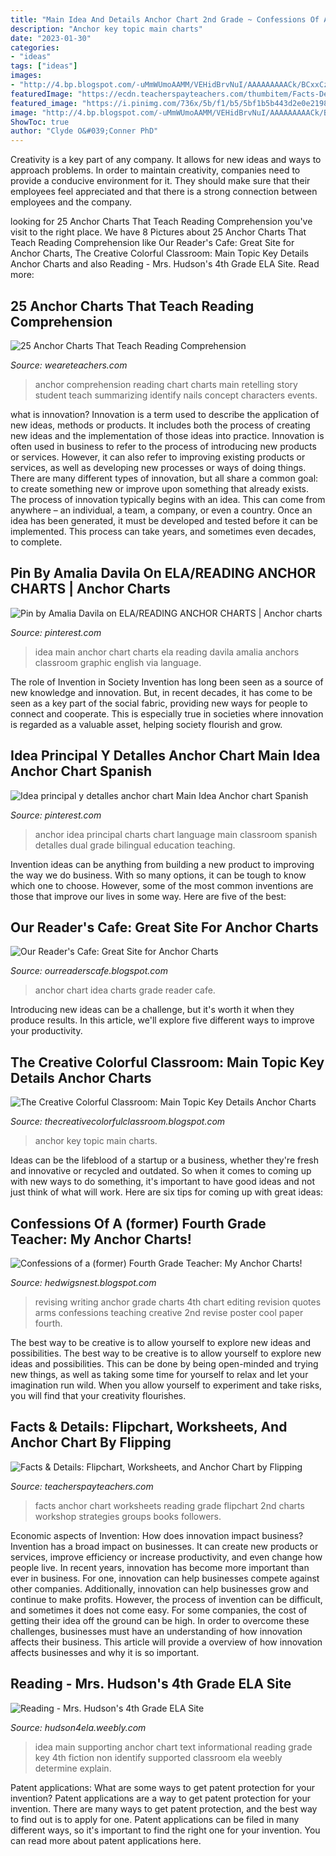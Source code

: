 ```yaml
---
title: "Main Idea And Details Anchor Chart 2nd Grade ~ Confessions Of A (former) Fourth Grade Teacher: My Anchor Charts!"
description: "Anchor key topic main charts"
date: "2023-01-30"
categories:
- "ideas"
tags: ["ideas"]
images:
- "http://4.bp.blogspot.com/-uMmWUmoAAMM/VEHidBrvNuI/AAAAAAAAACk/BCxxCzskTeM/w1200-h630-p-nu/MainTopicAchorChart.jpg"
featuredImage: "https://ecdn.teacherspayteachers.com/thumbitem/Facts-Details-Flipchart-Worksheets-and-Anchor-Chart-1748748-1500873556/original-1748748-3.jpg"
featured_image: "https://i.pinimg.com/736x/5b/f1/b5/5bf1b5b443d2e0e219856ab955374756.jpg"
image: "http://4.bp.blogspot.com/-uMmWUmoAAMM/VEHidBrvNuI/AAAAAAAAACk/BCxxCzskTeM/w1200-h630-p-nu/MainTopicAchorChart.jpg"
ShowToc: true
author: "Clyde O&#039;Conner PhD"
---
```



Creativity is a key part of any company. It allows for new ideas and ways to approach problems. In order to maintain creativity, companies need to provide a conducive environment for it. They should make sure that their employees feel appreciated and that there is a strong connection between employees and the company.

	

		
looking for 25 Anchor Charts That Teach Reading Comprehension you've visit to the right place. We have 8 Pictures about 25 Anchor Charts That Teach Reading Comprehension like Our Reader&#039;s Cafe: Great Site for Anchor Charts, The Creative Colorful Classroom: Main Topic Key Details Anchor Charts and also Reading - Mrs. Hudson&#039;s 4th Grade ELA Site. Read more:
		
    
## 25 Anchor Charts That Teach Reading Comprehension

<img loading=lazy src="https://s18670.pcdn.co/wp-content/uploads/2016/08/10-retelling-6.jpg" onerror="this.onerror=null;this.src='https://tse4.mm.bing.net/th?id=OIP.kKSUTNGJkRZE9h5KU3wcvwHaJ4&amp;pid=15.1';" alt="25 Anchor Charts That Teach Reading Comprehension">

_Source: weareteachers.com_

>anchor comprehension reading chart charts main retelling story student teach summarizing identify nails concept characters events. 

	

what is innovation?
Innovation is a term used to describe the application of new ideas, methods or products. It includes both the process of creating new ideas and the implementation of those ideas into practice. Innovation is often used in business to refer to the process of introducing new products or services. However, it can also refer to improving existing products or services, as well as developing new processes or ways of doing things.
There are many different types of innovation, but all share a common goal: to create something new or improve upon something that already exists. The process of innovation typically begins with an idea. This can come from anywhere – an individual, a team, a company, or even a country. Once an idea has been generated, it must be developed and tested before it can be implemented. This process can take years, and sometimes even decades, to complete.

    
## Pin By Amalia Davila On ELA/READING ANCHOR CHARTS | Anchor Charts

<img loading=lazy src="https://i.pinimg.com/736x/b3/8a/0e/b38a0ef401758e513107af07f1676800--main-idea-anchors.jpg" onerror="this.onerror=null;this.src='https://tse2.mm.bing.net/th?id=OIP.B8Oj1kqkgZ1PcaCPvQoHiwHaJ3&amp;pid=15.1';" alt="Pin by Amalia Davila on ELA/READING ANCHOR CHARTS | Anchor charts">

_Source: pinterest.com_

>idea main anchor chart charts ela reading davila amalia anchors classroom graphic english via language. 

	

The role of Invention in Society
Invention has long been seen as a source of new knowledge and innovation. But, in recent decades, it has come to be seen as a key part of the social fabric, providing new ways for people to connect and cooperate. This is especially true in societies where innovation is regarded as a valuable asset, helping society flourish and grow.

    
## Idea Principal Y Detalles Anchor Chart Main Idea Anchor Chart Spanish

<img loading=lazy src="https://i.pinimg.com/736x/5b/f1/b5/5bf1b5b443d2e0e219856ab955374756.jpg" onerror="this.onerror=null;this.src='https://tse3.mm.bing.net/th?id=OIP.TXpZ_lZGa1W2p-_180JpbQHaJ3&amp;pid=15.1';" alt="Idea principal y detalles anchor chart Main Idea Anchor chart Spanish">

_Source: pinterest.com_

>anchor idea principal charts chart language main classroom spanish detalles dual grade bilingual education teaching. 

	

Invention ideas can be anything from building a new product to improving the way we do business. With so many options, it can be tough to know which one to choose. However, some of the most common inventions are those that improve our lives in some way. Here are five of the best: 

    
## Our Reader&#039;s Cafe: Great Site For Anchor Charts

<img loading=lazy src="https://4.bp.blogspot.com/-nz9Nsn_2Mnc/Tz_tgti8xLI/AAAAAAAAAkc/c8CpqYk3lDo/s1600/photo+1+(7).jpg" onerror="this.onerror=null;this.src='https://tse4.mm.bing.net/th?id=OIP.S1CGFg5CIHKRnQQh1MA89AHaJ4&amp;pid=15.1';" alt="Our Reader&#039;s Cafe: Great Site for Anchor Charts">

_Source: ourreaderscafe.blogspot.com_

>anchor chart idea charts grade reader cafe. 

	

Introducing new ideas can be a challenge, but it's worth it when they produce results. In this article, we'll explore five different ways to improve your productivity.

    
## The Creative Colorful Classroom: Main Topic Key Details Anchor Charts

<img loading=lazy src="http://4.bp.blogspot.com/-uMmWUmoAAMM/VEHidBrvNuI/AAAAAAAAACk/BCxxCzskTeM/w1200-h630-p-nu/MainTopicAchorChart.jpg" onerror="this.onerror=null;this.src='https://tse3.mm.bing.net/th?id=OIP.DRToOW642rjqSM90lbCKCQHaD4&amp;pid=15.1';" alt="The Creative Colorful Classroom: Main Topic Key Details Anchor Charts">

_Source: thecreativecolorfulclassroom.blogspot.com_

>anchor key topic main charts. 

	

Ideas can be the lifeblood of a startup or a business, whether they're fresh and innovative or recycled and outdated. So when it comes to coming up with new ways to do something, it's important to have good ideas and not just think of what will work. Here are six tips for coming up with great ideas:

    
## Confessions Of A (former) Fourth Grade Teacher: My Anchor Charts!

<img loading=lazy src="https://1.bp.blogspot.com/-_NHWIzMTYfs/T35ClVOvb3I/AAAAAAAAAWs/9m0qPMkMog0/s1600/blog+002.JPG" onerror="this.onerror=null;this.src='https://tse1.mm.bing.net/th?id=OIP.8Fj3H53lDrQcl-EdPUEeVAHaJ6&amp;pid=15.1';" alt="Confessions of a (former) Fourth Grade Teacher: My Anchor Charts!">

_Source: hedwigsnest.blogspot.com_

>revising writing anchor grade charts 4th chart editing revision quotes arms confessions teaching creative 2nd revise poster cool paper fourth. 

	

The best way to be creative is to allow yourself to explore new ideas and possibilities.
The best way to be creative is to allow yourself to explore new ideas and possibilities. This can be done by being open-minded and trying new things, as well as taking some time for yourself to relax and let your imagination run wild. When you allow yourself to experiment and take risks, you will find that your creativity flourishes.

    
## Facts &amp; Details: Flipchart, Worksheets, And Anchor Chart By Flipping

<img loading=lazy src="https://ecdn.teacherspayteachers.com/thumbitem/Facts-Details-Flipchart-Worksheets-and-Anchor-Chart-1748748-1500873556/original-1748748-3.jpg" onerror="this.onerror=null;this.src='https://tse3.mm.bing.net/th?id=OIP.lmksbjaGEAm9SZMnOwbm4QAAAA&amp;pid=15.1';" alt="Facts &amp; Details: Flipchart, Worksheets, and Anchor Chart by Flipping">

_Source: teacherspayteachers.com_

>facts anchor chart worksheets reading grade flipchart 2nd charts workshop strategies groups books followers. 

	

Economic aspects of Invention: How does innovation impact business?
Invention has a broad impact on businesses. It can create new products or services, improve efficiency or increase productivity, and even change how people live. In recent years, innovation has become more important than ever in business. For one, innovation can help businesses compete against other companies. Additionally, innovation can help businesses grow and continue to make profits. However, the process of invention can be difficult, and sometimes it does not come easy. For some companies, the cost of getting their idea off the ground can be high. In order to overcome these challenges, businesses must have an understanding of how innovation affects their business. This article will provide a overview of how innovation affects businesses and why it is so important.

    
## Reading - Mrs. Hudson&#039;s 4th Grade ELA Site

<img loading=lazy src="https://hudson4ela.weebly.com/uploads/2/5/2/1/25216923/513499.jpg" onerror="this.onerror=null;this.src='https://tse1.mm.bing.net/th?id=OIP.i_o2WPFhNjrkJAsMdUtbcgAAAA&amp;pid=15.1';" alt="Reading - Mrs. Hudson&#039;s 4th Grade ELA Site">

_Source: hudson4ela.weebly.com_

>idea main supporting anchor chart text informational reading grade key 4th fiction non identify supported classroom ela weebly determine explain. 

	

Patent applications: What are some ways to get patent protection for your invention?
Patent applications are a way to get patent protection for your invention. There are many ways to get patent protection, and the best way to find out is to apply for one. Patent applications can be filed in many different ways, so it's important to find the right one for your invention. You can read more about patent applications here.

